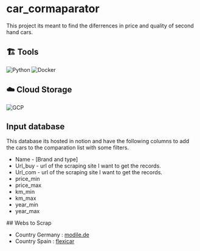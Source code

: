# car_cormaparator

This project its meant to find the diferrences in price and quality of second hand cars. 

## 🏗️ Tools

![Python](https://img.shields.io/badge/Python-FFD43B?style=for-the-badge&logo=python&logoColor=darkgreen)
![Docker](https://img.shields.io/badge/Docker-2CA5E0?style=for-the-badge&logo=docker&logoColor=white)

## ☁️ Cloud Storage

![GCP](https://img.shields.io/badge/Google_Cloud-4285F4?style=for-the-badge&logo=google-cloud&logoColor=white)

## Input database

This database its hosted in notion and have the following columns to add the cars to the comparation list with some filters. 

 - Name - [Brand and type]
 - Url_buy - url of the scraping site I want to get the records. 
 - Url_com - url of the scraping site I want to get the records. 
 - price_min
 - price_max
 - km_min
 - km_max
 - year_min
 - year_max

## Webs to Scrap

 - Country Germany :  [modile.de](https://www.mobile.de/?lang=en)
 - Country Spain : [flexicar](https://www.flexicar.es/coches-segunda-mano/)



